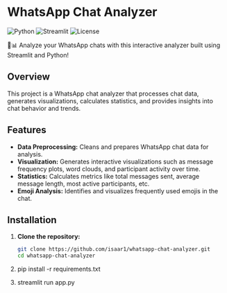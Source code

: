 # WhatsApp Chat Analyzer

![Python](https://img.shields.io/badge/Python-3.12-blue)
![Streamlit](https://img.shields.io/badge/Streamlit-1.36.0-orange)
![License](https://img.shields.io/badge/License-MIT-green)

📱📊 Analyze your WhatsApp chats with this interactive analyzer built using Streamlit and Python!

## Overview

This project is a WhatsApp chat analyzer that processes chat data, generates visualizations, calculates statistics, and provides insights into chat behavior and trends.

## Features

- **Data Preprocessing:** Cleans and prepares WhatsApp chat data for analysis.
- **Visualization:** Generates interactive visualizations such as message frequency plots, word clouds, and participant activity over time.
- **Statistics:** Calculates metrics like total messages sent, average message length, most active participants, etc.
- **Emoji Analysis:** Identifies and visualizes frequently used emojis in the chat.

## Installation

1. **Clone the repository:**
   ```bash
   git clone https://github.com/isaar1/whatsapp-chat-analyzer.git
   cd whatsapp-chat-analyzer

2. pip install -r requirements.txt

3. streamlit run app.py

